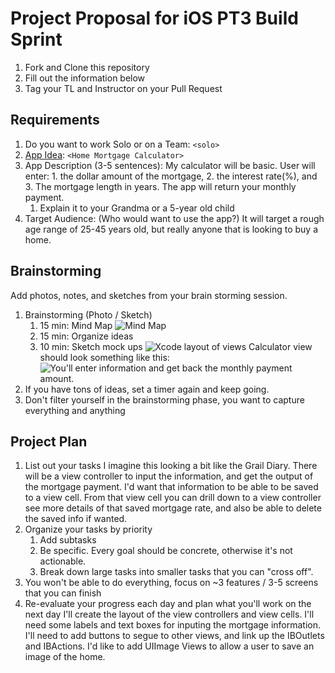 # Project Proposal for iOS PT3 Build Sprint

1. Fork and Clone this repository
2. Fill out the information below
3. Tag your TL and Instructor on your Pull Request

## Requirements

1. Do you want to work Solo or on a Team: `<solo>`
2. [App Idea](https://github.com/LambdaSchool/iOS-Build-Week-1): `<Home Mortgage Calculator>`
3. App Description (3-5 sentences):
My calculator will be basic.  User will enter: 1. the dollar amount of the mortgage, 2. the interest rate(%), and 3. The mortgage length in years.  The app will return your monthly payment.
    1. Explain it to your Grandma or a 5-year old child
4. Target Audience: (Who would want to use the app?)
It will target a rough age range of 25-45 years old, but really anyone that is looking to buy a home.

## Brainstorming

Add photos, notes, and sketches from your brain storming session. 

1. Brainstorming (Photo / Sketch)
    1. 15 min: Mind Map 
    ![Mind Map](https://imgur.com/yZ4BgQH)
    2. 15 min: Organize ideas
    3. 10 min: Sketch mock ups 
    ![Xcode layout of views](https://imgur.com/0jMNNND)
    Calculator view should look something like this:
    ![You'll enter information and get back the monthly payment amount.](https://scrn-cdn.omnicalculator.com/finance/mortgage@2.png)
2. If you have tons of ideas, set a timer again and keep going.
3. Don't filter yourself in the brainstorming phase, you want to capture everything and anything

## Project Plan
1. List out your tasks
I imagine this looking a bit like the Grail Diary.  There will be a view controller to input the information, and get the output of the mortgage payment.  I'd want that information to be able to be saved to a view cell.  From that view cell you can drill down to a view controller see more details of that saved mortgage rate, and also be able to delete the saved info if wanted.
2. Organize your tasks by priority
    1. Add subtasks
    2. Be specific. Every goal should be concrete, otherwise it's not actionable. 
    3. Break down large tasks into smaller tasks that you can "cross off".
3. You won't be able to do everything, focus on ~3 features / 3-5 screens that you can finish
4. Re-evaluate your progress each day and plan what you'll work on the next day
 I'll create the layout of the view controllers and view cells.  I'll need some labels and text boxes for inputing the mortgage information.
 I'll need to add buttons to segue to other views, and link up the IBOutlets and IBActions.
 I'd like to add UIImage Views to allow a user to save an image of the home.
